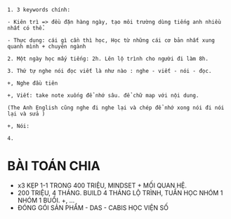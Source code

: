 # 

```
1. 3 keywords chính:

- Kiên trì => đều đặn hàng ngày, tạo môi trường dùng tiếng anh nhiều nhất có thể.

- Thực dụng: cái gì cần thì học, Học từ những cái cơ bản nhất xung quanh mình + chuyên ngành

2. Một ngày học mấy tiếng: 2h. Lên lộ trình cho người đi làm 8h.

3. Thứ tự nghe nói đọc viết là như nào : nghe - viết - nói - đọc.

+, Nghe đầu tiên

+, Viết: take note xuống để nhớ sâu. để chữ map với nội dung.

(The Anh English cũng nghe đi nghe lại và chép để nhớ xong nói đi nói lại và sửa )

+, Nói:

4.
```


# BÀI TOÁN CHIA

- x3 KẸP 1-1 TRONG 400 TRIỆU, MINDSET + MỐI QUAN HỆ. 
- 200 TRIỆU, 4 THÁNG. BUILD 4 THÁNG LỘ TRÌNH, TUẦN HỌC NHÓM 1 NHÓM 1 BUỔI. 
+, ... 
- ĐÓNG GÓI SẢN PHẨM - DAS - CABIS HỌC VIỆN SỐ 

